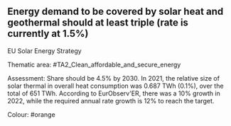## Energy demand to be covered by solar heat and geothermal should at least triple (rate is currently at 1.5%)
EU Solar Energy Strategy

Thematic area: #TA2_Clean_affordable_and_secure_energy

Assessment: Share should be 4.5% by 2030. In 2021, the relative size of solar thermal in overall heat consumption was 0.687 TWh (0.1%), over the total of 651 TWh. According to EurObserv'ER, there was a 10% growth in 2022, while the required annual rate growth is 12% to reach the target.

Colour: #orange